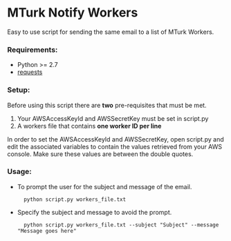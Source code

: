 # MTurk Notify Workers
Easy to use script for sending the same email to a list of MTurk Workers.

### Requirements:
* Python >= 2.7
* [requests](https://github.com/kennethreitz/requests)

### Setup:
Before using this script there are **two** pre-requisites that must be met.

1. Your AWSAccessKeyId and AWSSecretKey must be set in script.py
2. A workers file that contains **one worker ID per line**
 
In order to set the AWSAccessKeyId and AWSSecretKey, open script.py and edit the associated variables to contain the values retrieved from your AWS console. Make sure these values are between the double quotes.

### Usage:
- To prompt the user for the subject and message of the email.

        python script.py workers_file.txt

- Specify the subject and message to avoid the prompt.

        python script.py workers_file.txt --subject "Subject" --message "Message goes here"